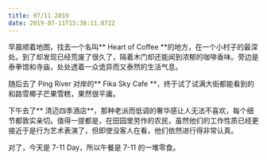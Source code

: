 ```yaml
---
title: 07/11 2019
date: 2019-07-11T15:38:11.872Z
---
```

早晨顺着地图，找去一个名叫** Heart of Coffee **的地方，在一个小村子的最深处。到了却发现已经荒废了很久了，隔着木门却还能闻到浓郁的咖啡香味。旁边是泰拳馆和寺庙，处处透着一众诡异而又泰然的生活气息。

随后去了 Ping River 对岸的** Fika Sky Cafe **，终于试了试满大街都能看到的和路雪椰子芒果雪糕，果然很平庸。

下午去了** 清迈四季酒店**，那种老派而低调的奢华感让人无法不喜欢，每个细节都敦实亲切。值得一提都是，在田园里劳作的农民，虽然他们的工作性质已经更接近于是行为艺术表演了，但即使没客人在看，他们依然进行得非常认真。

对了，今天是 7-11 Day，所以午餐是 7-11 的一堆零食。
